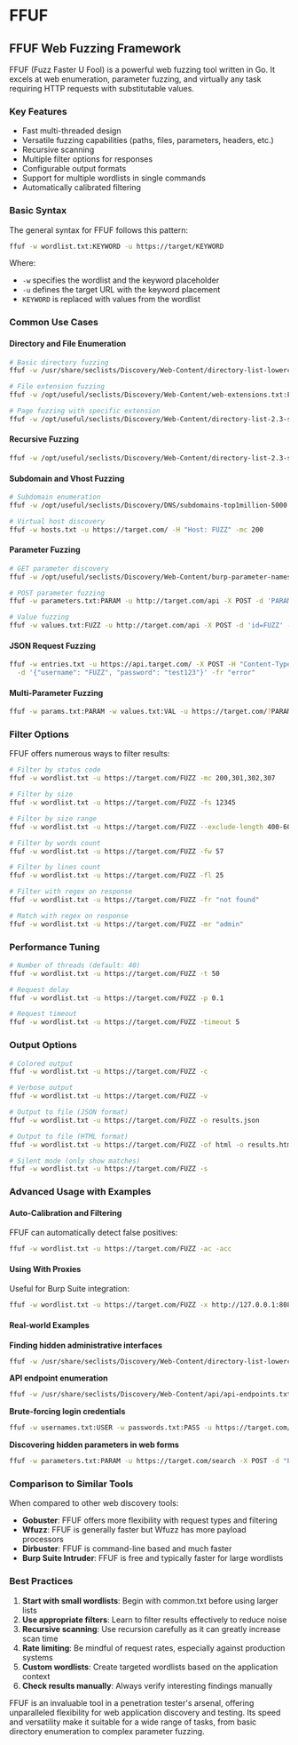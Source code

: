 # FFUF

## FFUF Web Fuzzing Framework

FFUF (Fuzz Faster U Fool) is a powerful web fuzzing tool written in Go. It excels at web enumeration, parameter fuzzing, and virtually any task requiring HTTP requests with substitutable values.

### Key Features

* Fast multi-threaded design
* Versatile fuzzing capabilities (paths, files, parameters, headers, etc.)
* Recursive scanning
* Multiple filter options for responses
* Configurable output formats
* Support for multiple wordlists in single commands
* Automatically calibrated filtering

### Basic Syntax

The general syntax for FFUF follows this pattern:

```bash
ffuf -w wordlist.txt:KEYWORD -u https://target/KEYWORD
```

Where:

* `-w` specifies the wordlist and the keyword placeholder
* `-u` defines the target URL with the keyword placement
* `KEYWORD` is replaced with values from the wordlist

### Common Use Cases

#### Directory and File Enumeration

```bash
# Basic directory fuzzing
ffuf -w /usr/share/seclists/Discovery/Web-Content/directory-list-lowercase-2.3-medium.txt -u https://target.com/FUZZ -mc all -fs 42 -c -v

# File extension fuzzing
ffuf -w /opt/useful/seclists/Discovery/Web-Content/web-extensions.txt:FUZZ -u http://target.com/index.FUZZ

# Page fuzzing with specific extension
ffuf -w /opt/useful/seclists/Discovery/Web-Content/directory-list-2.3-small.txt:FUZZ -u http://target.com/blog/FUZZ.php
```

#### Recursive Fuzzing

```bash
ffuf -w /opt/useful/seclists/Discovery/Web-Content/directory-list-2.3-small.txt:FUZZ -u http://target.com/FUZZ -recursion -recursion-depth 1 -e .php -v
```

#### Subdomain and Vhost Fuzzing

```bash
# Subdomain enumeration
ffuf -w /opt/useful/seclists/Discovery/DNS/subdomains-top1million-5000.txt:FUZZ -u https://FUZZ.target.com/

# Virtual host discovery
ffuf -w hosts.txt -u https://target.com/ -H "Host: FUZZ" -mc 200
```

#### Parameter Fuzzing

```bash
# GET parameter discovery
ffuf -w /opt/useful/seclists/Discovery/Web-Content/burp-parameter-names.txt:FUZZ -u http://admin.target.com/admin.php?FUZZ=key -fs xxx

# POST parameter fuzzing
ffuf -w parameters.txt:PARAM -u http://target.com/api -X POST -d 'PARAM=value' -H 'Content-Type: application/x-www-form-urlencoded' -fs 123

# Value fuzzing
ffuf -w values.txt:FUZZ -u http://target.com/api -X POST -d 'id=FUZZ' -H 'Content-Type: application/x-www-form-urlencoded' -fs xxx
```

#### JSON Request Fuzzing

```bash
ffuf -w entries.txt -u https://api.target.com/ -X POST -H "Content-Type: application/json" \
  -d '{"username": "FUZZ", "password": "test123"}' -fr "error"
```

#### Multi-Parameter Fuzzing

```bash
ffuf -w params.txt:PARAM -w values.txt:VAL -u https://target.com/?PARAM=VAL -mr "VAL" -c
```

### Filter Options

FFUF offers numerous ways to filter results:

```bash
# Filter by status code
ffuf -w wordlist.txt -u https://target.com/FUZZ -mc 200,301,302,307

# Filter by size
ffuf -w wordlist.txt -u https://target.com/FUZZ -fs 12345

# Filter by size range
ffuf -w wordlist.txt -u https://target.com/FUZZ --exclude-length 400-600

# Filter by words count
ffuf -w wordlist.txt -u https://target.com/FUZZ -fw 57

# Filter by lines count
ffuf -w wordlist.txt -u https://target.com/FUZZ -fl 25

# Filter with regex on response
ffuf -w wordlist.txt -u https://target.com/FUZZ -fr "not found"

# Match with regex on response
ffuf -w wordlist.txt -u https://target.com/FUZZ -mr "admin"
```

### Performance Tuning

```bash
# Number of threads (default: 40)
ffuf -w wordlist.txt -u https://target.com/FUZZ -t 50

# Request delay
ffuf -w wordlist.txt -u https://target.com/FUZZ -p 0.1

# Request timeout
ffuf -w wordlist.txt -u https://target.com/FUZZ -timeout 5
```

### Output Options

```bash
# Colored output
ffuf -w wordlist.txt -u https://target.com/FUZZ -c

# Verbose output
ffuf -w wordlist.txt -u https://target.com/FUZZ -v

# Output to file (JSON format)
ffuf -w wordlist.txt -u https://target.com/FUZZ -o results.json

# Output to file (HTML format)
ffuf -w wordlist.txt -u https://target.com/FUZZ -of html -o results.html

# Silent mode (only show matches)
ffuf -w wordlist.txt -u https://target.com/FUZZ -s
```

### Advanced Usage with Examples

#### Auto-Calibration and Filtering

FFUF can automatically detect false positives:

```bash
ffuf -w wordlist.txt -u https://target.com/FUZZ -ac -acc
```

#### Using With Proxies

Useful for Burp Suite integration:

```bash
ffuf -w wordlist.txt -u https://target.com/FUZZ -x http://127.0.0.1:8080
```

#### Real-world Examples

**Finding hidden administrative interfaces**

```bash
ffuf -w /usr/share/seclists/Discovery/Web-Content/directory-list-lowercase-2.3-medium.txt:FUZZ -u https://target.com/FUZZ -t 50 -mc 200,301,302 -e .php,.jsp,.aspx,.html
```

**API endpoint enumeration**

```bash
ffuf -w /usr/share/seclists/Discovery/Web-Content/api/api-endpoints.txt:FUZZ -u https://api.target.com/v1/FUZZ -mc all -fc 404
```

**Brute-forcing login credentials**

```bash
ffuf -w usernames.txt:USER -w passwords.txt:PASS -u https://target.com/login -X POST -d "username=USER&password=PASS" -fr "Invalid credentials"
```

**Discovering hidden parameters in web forms**

```bash
ffuf -w parameters.txt:PARAM -u https://target.com/search -X POST -d "PARAM=test" -H "Content-Type: application/x-www-form-urlencoded" -fr "invalid parameter"
```

### Comparison to Similar Tools

When compared to other web discovery tools:

* **Gobuster**: FFUF offers more flexibility with request types and filtering
* **Wfuzz**: FFUF is generally faster but Wfuzz has more payload processors
* **Dirbuster**: FFUF is command-line based and much faster
* **Burp Suite Intruder**: FFUF is free and typically faster for large wordlists

### Best Practices

1. **Start with small wordlists**: Begin with common.txt before using larger lists
2. **Use appropriate filters**: Learn to filter results effectively to reduce noise
3. **Recursive scanning**: Use recursion carefully as it can greatly increase scan time
4. **Rate limiting**: Be mindful of request rates, especially against production systems
5. **Custom wordlists**: Create targeted wordlists based on the application context
6. **Check results manually**: Always verify interesting findings manually

FFUF is an invaluable tool in a penetration tester's arsenal, offering unparalleled flexibility for web application discovery and testing. Its speed and versatility make it suitable for a wide range of tasks, from basic directory enumeration to complex parameter fuzzing.
